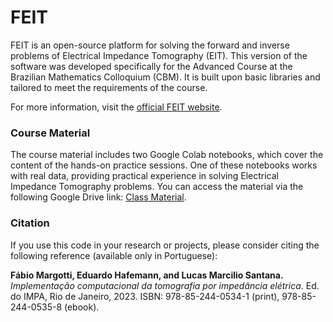 # FEIT

FEIT is an open-source platform for solving the forward and inverse problems of Electrical Impedance Tomography (EIT). This version of the software was developed specifically for the Advanced Course at the Brazilian Mathematics Colloquium (CBM). It is built upon basic libraries and tailored to meet the requirements of the course.

For more information, visit the [official FEIT website](https://hafemanne.github.io/FEIT_CBM34/).

### Course Material

The course material includes two Google Colab notebooks, which cover the content of the hands-on practice sessions. One of these notebooks works with real data, providing practical experience in solving Electrical Impedance Tomography problems. You can access the material via the following Google Drive link: [Class Material](https://drive.google.com/drive/folders/1F0qPyyH4jbbUh5eacI4wp2cQxr7qv9cf).

### Citation

If you use this code in your research or projects, please consider citing the following reference (available only in Portuguese):

**Fábio Margotti, Eduardo Hafemann, and Lucas Marcilio Santana.** *Implementação computacional da tomografia por impedância elétrica*. Ed. do IMPA, Rio de Janeiro, 2023. ISBN: 978-85-244-0534-1 (print), 978-85-244-0535-8 (ebook).
